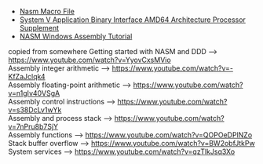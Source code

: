 - [Nasm Macro File](https://gist.github.com/Mettcon/1f5347e27c47870035ce2aa5e8c333c0)
- [System V Application Binary Interface AMD64 Architecture Processor Supplement](https://gitlab.com/x86-psABIs/x86-64-ABI/-/tree/master)
- [NASM Windows Assembly Tutorial](https://sonictk.github.io/asm_tutorial/)

copied from somewhere
Getting started with NASM and DDD --> https://www.youtube.com/watch?v=YyovCxsMVio  
Assembly integer arithmetic --> https://www.youtube.com/watch?v=-KfZaJclqk4  
Assembly floating-point arithmetic --> https://www.youtube.com/watch?v=n1gIv40VSgA  
Assembly control instructions --> https://www.youtube.com/watch?v=s38DcLv1wYk  
Assembly and process stack --> https://www.youtube.com/watch?v=7nPru8b7SjY  
Assembly functions --> https://www.youtube.com/watch?v=QOPOeDPlNZo  
Stack buffer overflow --> https://www.youtube.com/watch?v=BW2obfJtkPw  
System services --> https://www.youtube.com/watch?v=qzTlkJsq3Xo  
